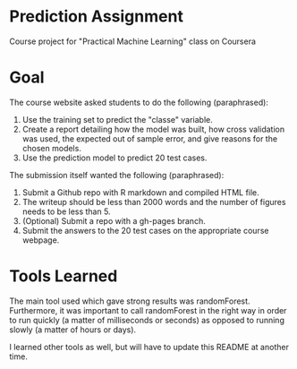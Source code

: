 Prediction Assignment
=====================

Course project for "Practical Machine Learning" class on Coursera

Goal
====

The course website asked students to do the following (paraphrased):
1) Use the training set to predict the "classe" variable.
2) Create a report detailing how the model was built, how cross validation was used, the expected out of sample error, and give reasons for the chosen models.
3) Use the prediction model to predict 20 test cases.

The submission itself wanted the following (paraphrased):
1. Submit a Github repo with R markdown and compiled HTML file.
2. The writeup should be less than 2000 words and the number of figures needs to be less than 5.
3. (Optional) Submit a repo with a gh-pages branch.
4. Submit the answers to the 20 test cases on the appropriate course webpage.

Tools Learned
=============

The main tool used which gave strong results was randomForest. Furthermore, it was important to call randomForest in the right way in order to run quickly (a matter of milliseconds or seconds) as opposed to running slowly (a matter of hours or days).

I learned other tools as well, but will have to update this README at another time.
